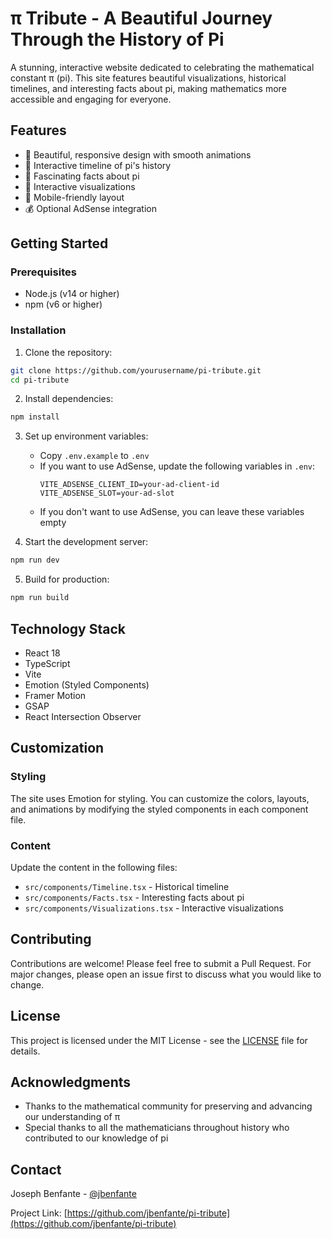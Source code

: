 # π Tribute - A Beautiful Journey Through the History of Pi

A stunning, interactive website dedicated to celebrating the mathematical constant π (pi). This site features beautiful visualizations, historical timelines, and interesting facts about pi, making mathematics more accessible and engaging for everyone.

## Features

- 🎨 Beautiful, responsive design with smooth animations
- 📜 Interactive timeline of pi's history
- 🔢 Fascinating facts about pi
- 🎯 Interactive visualizations
- 📱 Mobile-friendly layout
- 💰 Optional AdSense integration

## Getting Started

### Prerequisites

- Node.js (v14 or higher)
- npm (v6 or higher)

### Installation

1. Clone the repository:
```bash
git clone https://github.com/yourusername/pi-tribute.git
cd pi-tribute
```

2. Install dependencies:
```bash
npm install
```

3. Set up environment variables:
   - Copy `.env.example` to `.env`
   - If you want to use AdSense, update the following variables in `.env`:
     ```
     VITE_ADSENSE_CLIENT_ID=your-ad-client-id
     VITE_ADSENSE_SLOT=your-ad-slot
     ```
   - If you don't want to use AdSense, you can leave these variables empty

4. Start the development server:
```bash
npm run dev
```

5. Build for production:
```bash
npm run build
```

## Technology Stack

- React 18
- TypeScript
- Vite
- Emotion (Styled Components)
- Framer Motion
- GSAP
- React Intersection Observer

## Customization

### Styling

The site uses Emotion for styling. You can customize the colors, layouts, and animations by modifying the styled components in each component file.

### Content

Update the content in the following files:
- `src/components/Timeline.tsx` - Historical timeline
- `src/components/Facts.tsx` - Interesting facts about pi
- `src/components/Visualizations.tsx` - Interactive visualizations

## Contributing

Contributions are welcome! Please feel free to submit a Pull Request. For major changes, please open an issue first to discuss what you would like to change.

## License

This project is licensed under the MIT License - see the [LICENSE](LICENSE) file for details.

## Acknowledgments

- Thanks to the mathematical community for preserving and advancing our understanding of π
- Special thanks to all the mathematicians throughout history who contributed to our knowledge of pi

## Contact

Joseph Benfante - [@jbenfante](https://github.com/jbenfante)

Project Link: [https://github.com/jbenfante/pi-tribute](https://github.com/jbenfante/pi-tribute)
